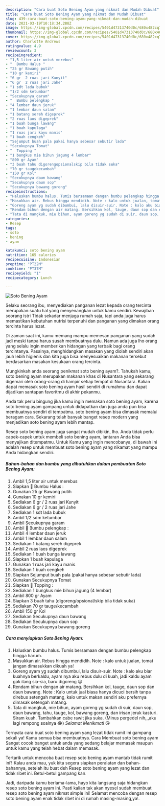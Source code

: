 ```yaml
---
description: "Cara buat Soto Bening Ayam yang nikmat dan Mudah Dibuat"
title: "Cara buat Soto Bening Ayam yang nikmat dan Mudah Dibuat"
slug: 439-cara-buat-soto-bening-ayam-yang-nikmat-dan-mudah-dibuat
date: 2021-03-19T10:18:34.288Z
image: https://img-global.cpcdn.com/recipes/5401d47313740d0c/680x482cq70/soto-bening-ayam-foto-resep-utama.jpg
thumbnail: https://img-global.cpcdn.com/recipes/5401d47313740d0c/680x482cq70/soto-bening-ayam-foto-resep-utama.jpg
cover: https://img-global.cpcdn.com/recipes/5401d47313740d0c/680x482cq70/soto-bening-ayam-foto-resep-utama.jpg
author: Charlotte Andrews
ratingvalue: 4.9
reviewcount: 3
recipeingredient:
- "1,5 liter air untuk merebus"
- "  Bumbu Halus "
- "25 gr Bawang putih"
- "10 gr kemiri"
- "6 gr  2 ruas jari Kunyit"
- "6 gr  2 ruas jari Jahe"
- "1 sdt lada bubuk"
- "1/2 sdm ketumbar"
- "Secukupnya garam"
- "  Bumbu pelengkap "
- "4 lembar daun jeruk"
- "1 lembar daun salam"
- "1 batang sereh digeprek"
- "2 ruas laos digeprek"
- "1 buah bunga lawang"
- "1 buah kapulaga"
- "1 ruas jari kayu manis"
- "1 buah cengkeh"
- "Sejumput buah pala pakai hanya sebesar sebutir lada"
- "Secukupnya Tomat"
- "  Topping "
- "1 bungkus mie bihun jagung 4 lembar"
- "800 gr Ayam"
- "3 buah tahu digorengopsionalskip bila tidak suka"
- "70 gr taugekecambah"
- "150 gr Kol"
- "Secukupnya daun bawang"
- "Secukupnya daun sop"
- "Secukupnya bawang goreng"
recipeinstructions:
- "Haluskan bumbu halus. Tumis bersamaan dengan bumbu pelengkap hingga harum."
- "Masukkan air. Rebus hingga mendidih. Note : kalo untuk jualan, tomat jangan dimasukkan dikuah ya!"
- "Goreng ayam yg sudah dibumbui, lalu disuir-suir. Note : kalo aku biar kuahnya berkaldu, ayam nya aku rebus dulu di kuah, jadi kaldu ayam gak ilang sia-sia, baru digoreng 😉"
- "Rendam bihun dengan air matang. Bersihkan kol, tauge, daun sop dan daun bawang. Note : Kalo untuk jual biasa hanya dicuci bersih tanpa direbus setengah matang, kalo untuk makan sendiri aku prefernya dimasak setengah matang."
- "Tata di mangkuk, mie bihun, ayam goreng yg sudah di suir, daun sop, daun bawang, tahu, tauge, kol, bawang goreng, dan irisan jeruk kasturi. Siram kuah. Tambahkan cabe rawit jika suka. (Minus pergedel nih,,,aku lagi rempong soalnya 😂) *Selamat Menikmati* 😘"
categories:
- Resep
tags:
- soto
- bening
- ayam

katakunci: soto bening ayam 
nutrition: 165 calories
recipecuisine: Indonesian
preptime: "PT22M"
cooktime: "PT37M"
recipeyield: "1"
recipecategory: Lunch

---
```



![Soto Bening Ayam](https://img-global.cpcdn.com/recipes/5401d47313740d0c/680x482cq70/soto-bening-ayam-foto-resep-utama.jpg)

Selaku seorang ibu, menyediakan panganan lezat kepada orang tercinta merupakan suatu hal yang menyenangkan untuk kamu sendiri. Kewajiban seorang istri Tidak sekadar menjaga rumah saja, tapi anda juga harus memastikan kebutuhan nutrisi terpenuhi dan panganan yang dimakan orang tercinta harus lezat.

Di zaman  saat ini, kamu memang mampu memesan panganan yang sudah jadi meski tanpa harus susah membuatnya dulu. Namun ada juga lho orang yang selalu ingin memberikan hidangan yang terbaik bagi orang tercintanya. Pasalnya, menghidangkan masakan yang diolah sendiri akan jauh lebih higienis dan kita juga bisa menyesuaikan makanan tersebut berdasarkan masakan kesukaan orang tercinta. 



Mungkinkah anda seorang penikmat soto bening ayam?. Tahukah kamu, soto bening ayam merupakan makanan khas di Nusantara yang sekarang digemari oleh orang-orang di hampir setiap tempat di Nusantara. Kalian dapat memasak soto bening ayam hasil sendiri di rumahmu dan dapat dijadikan santapan favoritmu di akhir pekanmu.

Anda tak perlu bingung jika kamu ingin memakan soto bening ayam, karena soto bening ayam gampang untuk didapatkan dan juga anda pun bisa membuatnya sendiri di tempatmu. soto bening ayam bisa dimasak memalui beragam cara. Sekarang telah banyak banget resep modern yang menjadikan soto bening ayam lebih mantap.

Resep soto bening ayam juga sangat mudah dibikin, lho. Anda tidak perlu capek-capek untuk membeli soto bening ayam, lantaran Anda bisa menyajikan ditempatmu. Untuk Kamu yang ingin mencobanya, di bawah ini adalah resep untuk membuat soto bening ayam yang nikamat yang mampu Anda hidangkan sendiri.

<!--inarticleads1-->

##### Bahan-bahan dan bumbu yang dibutuhkan dalam pembuatan Soto Bening Ayam:

1. Ambil 1,5 liter air untuk merebus
1. Siapkan  🍗 Bumbu Halus :
1. Gunakan 25 gr Bawang putih
1. Gunakan 10 gr kemiri
1. Sediakan 6 gr / 2 ruas jari Kunyit
1. Sediakan 6 gr / 2 ruas jari Jahe
1. Sediakan 1 sdt lada bubuk
1. Ambil 1/2 sdm ketumbar
1. Ambil Secukupnya garam
1. Ambil  🍗 Bumbu pelengkap :
1. Ambil 4 lembar daun jeruk
1. Ambil 1 lembar daun salam
1. Sediakan 1 batang sereh digeprek
1. Ambil 2 ruas laos digeprek
1. Sediakan 1 buah bunga lawang
1. Siapkan 1 buah kapulaga
1. Gunakan 1 ruas jari kayu manis
1. Sediakan 1 buah cengkeh
1. Siapkan Sejumput buah pala (pakai hanya sebesar sebutir lada)
1. Gunakan Secukupnya Tomat
1. Siapkan  🍗 Topping :
1. Sediakan 1 bungkus mie bihun jagung (4 lembar)
1. Ambil 800 gr Ayam
1. Siapkan 3 buah tahu (digoreng/opsional/skip bila tidak suka)
1. Sediakan 70 gr tauge/kecambah
1. Ambil 150 gr Kol
1. Sediakan Secukupnya daun bawang
1. Sediakan Secukupnya daun sop
1. Gunakan Secukupnya bawang goreng




<!--inarticleads2-->

##### Cara menyiapkan Soto Bening Ayam:

1. Haluskan bumbu halus. Tumis bersamaan dengan bumbu pelengkap hingga harum.
1. Masukkan air. Rebus hingga mendidih. Note : kalo untuk jualan, tomat jangan dimasukkan dikuah ya!
1. Goreng ayam yg sudah dibumbui, lalu disuir-suir. Note : kalo aku biar kuahnya berkaldu, ayam nya aku rebus dulu di kuah, jadi kaldu ayam gak ilang sia-sia, baru digoreng 😉
1. Rendam bihun dengan air matang. Bersihkan kol, tauge, daun sop dan daun bawang. Note : Kalo untuk jual biasa hanya dicuci bersih tanpa direbus setengah matang, kalo untuk makan sendiri aku prefernya dimasak setengah matang.
1. Tata di mangkuk, mie bihun, ayam goreng yg sudah di suir, daun sop, daun bawang, tahu, tauge, kol, bawang goreng, dan irisan jeruk kasturi. Siram kuah. Tambahkan cabe rawit jika suka. (Minus pergedel nih,,,aku lagi rempong soalnya 😂) *Selamat Menikmati* 😘




Ternyata cara buat soto bening ayam yang lezat tidak rumit ini gampang sekali ya! Kamu semua bisa membuatnya. Cara Membuat soto bening ayam Sangat cocok banget untuk anda yang sedang belajar memasak maupun untuk kamu yang telah hebat dalam memasak.

Tertarik untuk mencoba buat resep soto bening ayam mantab tidak rumit ini? Kalau anda mau, yuk kita segera siapkan peralatan dan bahan-bahannya, setelah itu buat deh Resep soto bening ayam yang lezat dan tidak ribet ini. Betul-betul gampang kan. 

Jadi, daripada kamu berlama-lama, hayo kita langsung saja hidangkan resep soto bening ayam ini. Pasti kalian tak akan nyesel sudah membuat resep soto bening ayam nikmat simple ini! Selamat mencoba dengan resep soto bening ayam enak tidak ribet ini di rumah masing-masing,ya!.

